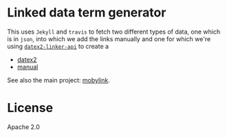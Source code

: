 # Linked data term generator

This uses `Jekyll` and `travis` to fetch two different types of data, one which is in `json`, into which we add the links manually and one for which we're using [`datex2-linker-api`](https://github.com/osoc16/datex2-linker-api) to create a

* [datex2](https://osoc16.github.io/jekyll-term-generator/verkeercentrum/terms/)
* [manual](https://osoc16.github.io/jekyll-term-generator/parking/terms/)

See also the main project: [mobylink](https://github.com/osoc16/mobylink).

# License

Apache 2.0
